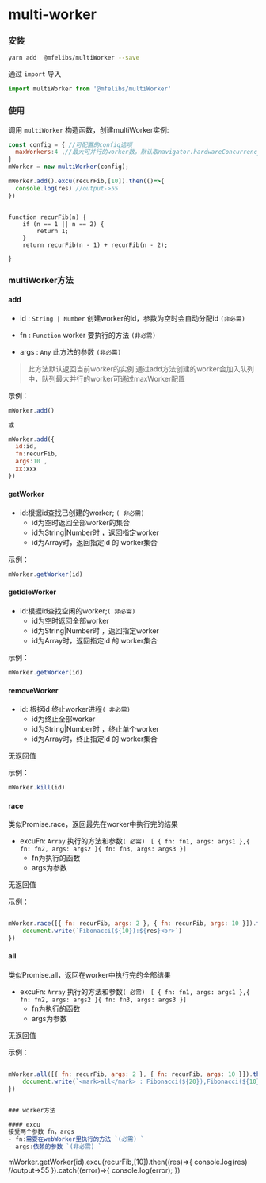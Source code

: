 # multi-worker



### 安装

```bash
yarn add  @mfelibs/multiWorker --save
```

通过 `import` 导入
```javascript
import multiWorker from '@mfelibs/multiWorker'
```

### 使用

调用 `multiWorker` 构造函数，创建multiWorker实例:
```javascript
const config = { //可配置的config选项
  maxWorkers:4 ,//最大可并行的worker数，默认取navigator.hardwareConcurrency
}
mWorker = new multiWorker(config);

mWorker.add().excu(recurFib,[10]).then(()=>{
  console.log(res) //output->55
})


```

```

function recurFib(n) {
    if (n == 1 || n == 2) {
        return 1;
    }
    return recurFib(n - 1) + recurFib(n - 2);
   
}

```



### multiWorker方法

#### add



- id : `String | Number`  创建worker的id，参数为空时会自动分配id `(非必需) `

- fn : `Function`  worker 要执行的方法 `(非必需) `
- args : `Any`  此方法的参数 `(非必需) `


<!-- 其他参数会 assgin 到worker对象上。 `( 非必需) ` -->

> 此方法默认返回当前worker的实例
> 通过add方法创建的worker会加入队列中，队列最大并行的worker可通过maxWorker配置




示例：
```javascript
mWorker.add()

或

mWorker.add({
  id:id,
  fn:recurFib,
  args:10 ,
  xx:xxx
})

```

#### getWorker

- id:根据id查找已创建的worker; `( 非必需) `
  - id为空时返回全部worker的集合
  - id为String|Number时 ，返回指定worker
  - id为Array时，返回指定id 的 worker集合



示例：
```javascript
mWorker.getWorker(id)
```

#### getIdleWorker
- id:根据id查找空闲的worker;`( 非必需) `
  - id为空时返回全部worker
  - id为String|Number时 ，返回指定worker
  - id为Array时，返回指定id 的 worker集合

示例：
```javascript
mWorker.getWorker(id)

```

#### removeWorker

- id: 根据id 终止worker进程`( 非必需) `
  - id为终止全部worker
  - id为String|Number时 ，终止单个worker
  - id为Array时，终止指定id 的 worker集合

无返回值

示例：
```javascript
mWorker.kill(id)
```

#### race
类似Promise.race，返回最先在worker中执行完的结果
- excuFn: `Array`  执行的方法和参数`( 必需) `
 `[ { fn: fn1, args: args1 },{ fn: fn2, args: args2 }{ fn: fn3, args: args3 }]`
  - fn为执行的函数
  - args为参数

无返回值

示例：
```javascript

mWorker.race([{ fn: recurFib, args: 2 }, { fn: recurFib, args: 10 }]).then((res) => {
    document.write(`Fibonacci(${10}):${res}<br>`)
})
```


#### all
类似Promise.all，返回在worker中执行完的全部结果
- excuFn: `Array`  执行的方法和参数`( 必需) `
 `[ { fn: fn1, args: args1 },{ fn: fn2, args: args2 }{ fn: fn3, args: args3 }]`
  - fn为执行的函数
  - args为参数

无返回值

示例：
```javascript

mWorker.all([{ fn: recurFib, args: 2 }, { fn: recurFib, args: 10 }]).then((res) => {
    document.write(`<mark>all</mark> : Fibonacci(${20}),Fibonacci(${10}):<mark>${res}</mark><br>`) // 2 
})


### worker方法

#### excu
接受两个参数 fn，args
- fn:需要在webWorker里执行的方法 `(必需) `
- args:依赖的参数 `(非必需) `


```

mWorker.getWorker(id).excu(recurFib,[10]).then((res)=>{
  console.log(res) //output->55
}).catch((error)=>{
  console.log(error);
})

```
